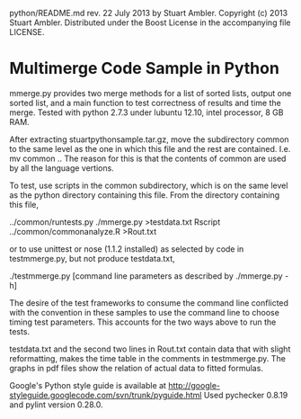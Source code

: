python/README.md rev. 22 July 2013 by Stuart Ambler.
Copyright (c) 2013 Stuart Ambler.
Distributed under the Boost License in the accompanying file LICENSE.

# Multimerge Code Sample in Python

mmerge.py provides two merge methods for a list of sorted lists, output one
sorted list, and a main function to test correctness of results and time
the merge.  Tested with python 2.7.3 under lubuntu 12.10, intel processor,
8 GB RAM.

After extracting stuartpythonsample.tar.gz, move the subdirectory common to the
same level as the one in which this file and the rest are contained.  I.e.
mv common ..
The reason for this is that the contents of common are used by all the language
vertions.

To test, use scripts in the common subdirectory, which is on the same level as
the python directory containing this file.  From the directory containing this
file,

../common/runtests.py ./mmerge.py >testdata.txt
Rscript ../common/commonanalyze.R >Rout.txt

or to use unittest or nose (1.1.2 installed) as selected by code in
testmmerge.py, but not produce testdata.txt,

./testmmerge.py [command line parameters as described by ./mmerge.py -h]

The desire of the test frameworks to consume the command line conflicted with
the convention in these samples to use the command line to choose timing test
parameters.  This accounts for the two ways above to run the tests.

testdata.txt and the second two lines in Rout.txt contain data that with
slight reformatting, makes the time table in the comments in testmmerge.py.
The graphs in pdf files show the relation of actual data to fitted formulas.

Google's Python style guide is available at
http://google-styleguide.googlecode.com/svn/trunk/pyguide.html
Used pychecker 0.8.19 and pylint version 0.28.0.